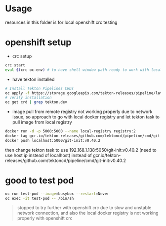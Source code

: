 # Usage
resources in this folder is for local openshift crc testing


# openshift setup
- crc setup
```bash
crc start
eval $(crc oc-env) # to have shell window path ready to work with local openshift env
```
- have tekton installed
```bash
# Install Tekton Pipelines CRDs
oc apply -f https://storage.googleapis.com/tekton-releases/pipeline/latest/release.yaml
# verify installation
oc get crd | grep tekton.dev
```

- image pull from remote registry not working properly due to network issue, so approach to go with local docker registry and let tekton task to pull image from local registry
```bash
docker run -d -p 5000:5000 --name local-registry registry:2
docker tag gcr.io/tekton-releases/github.com/tektoncd/pipeline/cmd/git-init:v0.40.2 localhost:5000/git-init:v0.40.2
docker push localhost:5000/git-init:v0.40.2
```
then change tekton task to use 192.168.1.138:5050/git-init:v0.40.2 (need to use host ip instead of localhost) instead of gcr.io/tekton-releases/github.com/tektoncd/pipeline/cmd/git-init:v0.40.2

# good to test pod
```bash
oc run test-pod --image=busybox --restart=Never
oc exec -it test-pod -- /bin/sh
```

> stopped to try further with openshift crc due to slow and unstable network connection, and also the local docker registry is not working properly with openshift crc